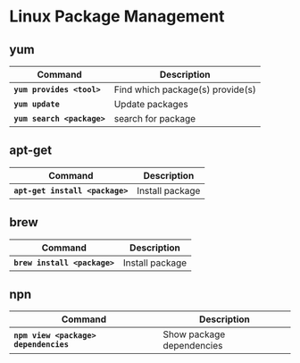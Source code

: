 # Linux Package Management

## yum

Command | Description
------- | -----------
**`yum provides <tool>`** | Find which package(s) provide(s) <tool>
**`yum update`** | Update packages
**`yum search <package>`** | search for package

## apt-get

Command | Description
------- | -----------
**`apt-get install <package>`** | Install package

## brew

Command | Description
------- | -----------
**`brew install <package>`** | Install package

## npn

Command | Description
------- | -----------
**`npm view <package> dependencies`** | Show package dependencies
